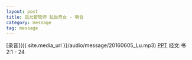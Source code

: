 ```yaml
---
layout: post
title: 吕允智牧师 乱世奇女 - 喇合
category: message
tag: message
---
```


[录音]({{ site.media_url }}/audio/message/20160605_Lu.mp3)  [PPT](https://onedrive.live.com/redir?resid=542FE2EB8D6DC3A2!603&authkey=!AII1WfHHCs80ViE&ithint=file%2cppt) 经文:书 2:1 - 24
